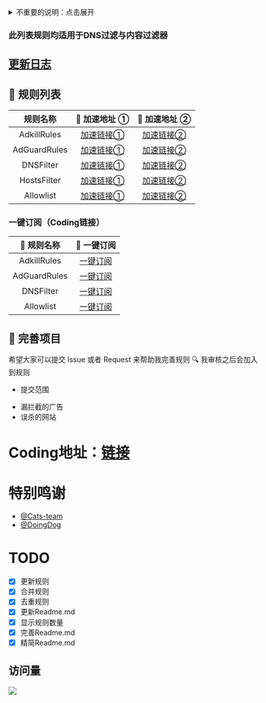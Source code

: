 <details><summary>不重要的说明：点击展开</summary>

# AdKillRules
# 🎤项目说明
合并类过滤广告规则订阅
## 😎描述
去广告规则<br/>
适用AdGuard,AdGuardHome等等<br/>
由众多规则合并产生<br/>

## 🐮🍺规则总数
AdKillRules规则：170000+<br/>
AdGuardRules规则：90000+<br/>
DNSFilter规则：60000+  
Allow规则：3000+  

## 🔖 过滤工具推荐
<details><summary>过滤工具：</summary>



* 🌍 浏览器插件
  * [AdGuard](https://adguard.com)
  * [uBlock Origin](https://github.com/gorhill/uBlock)
  * [AdBlock Plus](https://adblockplus.org)
  * [Adblock](https://getadblock.com)
* 📺 路由器端
  * [AdGuard Home](https://adguard.com/zh_cn/adguard-home/overview.html)
  * [KoolProxyR](https://github.com/user1121114685/koolproxyR)
  * [Adbyby](http://www.adbyby.com/)
  * [阿呆喵](http://www.admflt.com)
* 📱 移动端
  * [AdGuard for Android](https://adguard.com/zh_cn/adguard-android/overview.html)
  * [AdGuard for iOS](https://adguard.com/zh_cn/adguard-ios/overview.html)
* 💻 桌面端（全局去广告）
  * [AdGuard for Windows](https://adguard.com/zh_cn/adguard-windows/overview.html)
  * [AdGuard for macOS](https://adguard.com/zh_cn/adguard-mac/overview.html)
</details>

## 🕹 项目原理
项目使用了 GitHub Actions 在每天北京时间早晚6点 更新合并一次最新规则，然后推送到 GitHub Repo。  
配合使用两个网站提供的全球加速 CDN 来分发规则    
①[Coding](https://coding.net) （实时更新）   
②[Jsdelivr](https://www.jsdelivr.net) （具有缓存）   

从而实现秒秒钟更新所有去广告规则。

## 🍔 使用方法
**⚠️ 注意：** 该规则不是针对网络代理工具的，不要给 Surge、ShadowRocket、Quantumult(X)、Clash(X/A) 等类似工具使用！

直接拷贝下方表格中，对应规则的地址，作为去广告工具的订阅规则链接即可。
</details>

### 此列表规则均适用于DNS过滤与内容过滤器

## [更新日志](/Update-log.md)

## 📃 规则列表

|   规则名称   | 🚀 加速地址 ① | 🚀 加速地址  ② |
|  :----:  | :----:  | :----:  |
| AdkillRules | [加速链接①](https://cats-team.coding.net/p/adguard/d/AdRules/git/raw/main/AdKillRules.txt) |[加速链接②](https://cdn.jsdelivr.net/gh/Cats-Team/AdRules@latest/AdKillRules.txt) |
| AdGuardRules | [加速链接①](https://cats-team.coding.net/p/adguard/d/AdRules/git/raw/main/adguard.txt)|[加速链接②](https://cdn.jsdelivr.net/gh/Cats-Team/AdRules@latest/adguard.txt) |
| DNSFilter | [加速链接①](https://cats-team.coding.net/p/adguard/d/AdRules/git/raw/main/dns.txt) | [加速链接②](https://cdn.jsdelivr.net/gh/Cats-Team/AdRules@main/dns.txt) |
| HostsFilter | [加速链接①](https://cats-team.coding.net/p/adguard/d/AdRules/git/raw/main/hosts.txt) | [加速链接②](https://cdn.jsdelivr.net/gh/Cats-Team/AdRules@main/hosts.txt) |
| Allowlist| [加速链接①](https://cats-team.coding.net/p/adguard/d/AdRules/git/raw/main/allow.txt)|[加速链接②](https://cdn.jsdelivr.net/gh/Cats-Team/AdRules@main/allow.txt)|

### 一键订阅（Coding链接）
| 📃 规则名称   | 🚀 一键订阅 |
|  :----:  | :----:  |
|AdkillRules | [一键订阅](https://subscribe.adblockplus.org/?location=https://cats-team.coding.net/p/adguard/d/AdRules/git/raw/main/AdKillRules.txt) |
|AdGuardRules | [一键订阅](https://subscribe.adblockplus.org/?location=https://cats-team.coding.net/p/adguard/d/AdRules/git/raw/main/adguard.txt) |
|DNSFilter | [一键订阅](https://subscribe.adblockplus.org/?location=https://cats-team.coding.net/p/adguard/d/AdRules/git/raw/main/dns.txt) |
|Allowlist | [一键订阅](https://subscribe.adblockplus.org/?location=https://cats-team.coding.net/p/adguard/d/AdRules/git/raw/main/allow.txt) |

## 🚛 完善项目

希望大家可以提交 Issue 或者 Request 来帮助我完善规则 🔍 我审核之后会加入到规则

*  提交范围 
- 漏拦截的广告
- 误杀的网站
# Coding地址：[链接](https://cats-team.coding.net/public/adguard/AdRules/git/files)
# 特别鸣谢
* [@Cats-team](https://github.com/Cats-Team)
* [@DoingDog](https://github.com/DoingDog) 

# TODO
- [x] 更新规则  
- [x] 合并规则  
- [x] 去重规则  
- [x] 更新Readme.md
- [x] 显示规则数量  
- [x] 完善Readme.md
- [x] 精简Readme.md

## 访问量
![](http://profile-counter.glitch.me/cats-team/count.svg)
